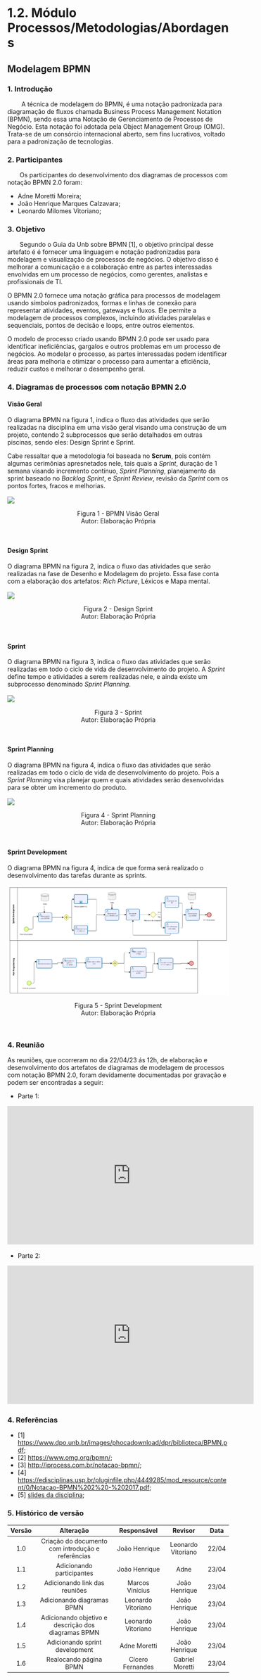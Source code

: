 # 1.2. Módulo Processos/Metodologias/Abordagens

## Modelagem BPMN

### 1. Introdução

&emsp;&emsp; A técnica de modelagem do BPMN, é uma notação padronizada para diagramação de fluxos
chamada Business Process Management Notation (BPMN),
sendo essa uma Notação de Gerenciamento de Processos de Negócio.
Esta notação foi adotada pela Object Management Group (OMG).
Trata-se de um consórcio internacional aberto, sem fins lucrativos,
voltado para a padronização de tecnologias.

### 2. Participantes

&emsp;&emsp;Os participantes do desenvolvimento dos diagramas de processos com notação BPMN 2.0 foram:

- Adne Moretti Moreira;
- João Henrique Marques Calzavara;
- Leonardo Milomes Vitoriano;

### 3. Objetivo

&emsp;&emsp;Segundo o Guia da Unb sobre BPMN [1], o objetivo principal desse artefato é é fornecer uma linguagem e notação padronizadas para modelagem e visualização de processos de negócios. O objetivo disso é melhorar a comunicação e a colaboração entre as partes interessadas envolvidas em um processo de negócios, como gerentes, analistas e profissionais de TI.

O BPMN 2.0 fornece uma notação gráfica para processos de modelagem usando símbolos padronizados, formas e linhas de conexão para representar atividades, eventos, gateways e fluxos. Ele permite a modelagem de processos complexos, incluindo atividades paralelas e sequenciais, pontos de decisão e loops, entre outros elementos.

O modelo de processo criado usando BPMN 2.0 pode ser usado para identificar ineficiências, gargalos e outros problemas em um processo de negócios. Ao modelar o processo, as partes interessadas podem identificar áreas para melhoria e otimizar o processo para aumentar a eficiência, reduzir custos e melhorar o desempenho geral.

### 4. Diagramas de processos com notação BPMN 2.0

#### Visão Geral

O diagrama BPMN na figura 1, indica o fluxo das atividades que serão realizadas na disciplina em uma visão geral visando uma construção de um projeto, contendo 2 subprocessos que serão detalhados em outras piscinas, sendo eles: Design Sprint e Sprint.

Cabe ressaltar que a metodologia foi baseada no **Scrum**, pois contém algumas cerimônias apresnetados nele, tais quais a _Sprint_, duração de 1 semana visando incremento contínuo, _Sprint Planning_, planejamento da sprint baseado no _Backlog Sprint_, e _Sprint Review_, revisão da _Sprint_ com os pontos fortes, fracos e melhorias.

<img align="center" src="Base/assets/BPMN/VisaoGeral_BPMN.png">
<p align="center">
Figura 1 - BPMN Visão Geral<br>Autor: Elaboração Própria
</p> <br>

#### Design Sprint

O diagrama BPMN na figura 2, indica o fluxo das atividades que serão realizadas na fase de Desenho e Modelagem do projeto. Essa fase conta com a elaboração dos artefatos: _Rich Picture_, Léxicos e Mapa mental.

<img align="center" src="Base/assets/BPMN/DesignSprint_BPMN.png">
<p align="center">
Figura 2 - Design Sprint<br>Autor: Elaboração Própria
</p> <br>

#### Sprint

O diagrama BPMN na figura 3, indica o fluxo das atividades que serão realizadas em todo o ciclo de vida de desenvolvimento do projeto. A _Sprint_ define tempo e atividades a serem realizadas nele, e ainda existe um subprocesso denominado _Sprint Planning_.

<img align="center" src="Base/assets/BPMN/Sprint_BPMN.png">
<p align="center">
Figura 3 - Sprint<br>Autor: Elaboração Própria
</p> <br>

#### Sprint Planning

O diagrama BPMN na figura 4, indica o fluxo das atividades que serão realizadas em todo o ciclo de vida de desenvolvimento do projeto. Pois a _Sprint Planning_ visa planejar quem e quais atividades serão desenvolvidas para se obter um incremento do produto.

<img align="center" src="Base/assets/BPMN/SprintPlanning_BPMN.png">
<p align="center">
Figura 4 - Sprint Planning<br>Autor: Elaboração Própria
</p> <br>

#### Sprint Development

O diagrama BPMN na figura 4, indica de que forma será realizado o desenvolvimento das tarefas durante as sprints.  

<img align="center" src="assets/BPMN/SprintDevelopment_BPMN.png">
<p align="center">
Figura 5 - Sprint Development<br>Autor: Elaboração Própria
</p> <br>


### 4. Reunião

As reuniões, que ocorreram no dia 22/04/23 ás 12h, de elaboração e desenvolvimento dos artefatos de diagramas de modelagem de processos com notação BPMN 2.0, foram devidamente documentadas por gravação e podem ser encontradas a seguir:

- Parte 1: 
<iframe width="560" height="315" src="https://www.youtube.com/embed/1-z4lZPubeQ" title="YouTube video player" frameborder="0" allow="accelerometer; autoplay; clipboard-write; encrypted-media; gyroscope; picture-in-picture; web-share" allowfullscreen></iframe>

- Parte 2:
<iframe width="560" height="315" src="https://www.youtube.com/embed/rqhsPMaOj5c" title="YouTube video player" frameborder="0" allow="accelerometer; autoplay; clipboard-write; encrypted-media; gyroscope; picture-in-picture; web-share" allowfullscreen></iframe>

### 4. Referências

- [1] https://www.dpo.unb.br/images/phocadownload/dpr/biblioteca/BPMN.pdf;
- [2] https://www.omg.org/bpmn/;
- [3] http://iprocess.com.br/notacao-bpmn/;
- [4] https://edisciplinas.usp.br/pluginfile.php/4449285/mod_resource/content/0/Notacao-BPMN%202%20-%202017.pdf;
- [5] [slides da disciplina](https://aprender3.unb.br/pluginfile.php/2482553/mod_label/intro/Arquitetura%20e%20Desenho%20de%20software%20-%20Aula%20BPMN%20Exemplos%20-%20Profa.%20Milene.pdf);

### 5. Histórico de versão

| Versão |                      Alteração                      |    Responsável     |      Revisor       | Data  |
| :----: | :-------------------------------------------------: | :----------------: | :----------------: | :---: |
|  1.0   |  Criação do documento com introdução e referências  |   João Henrique    | Leonardo Vitoriano | 22/04 |
|  1.1   |              Adicionando participantes              |   João Henrique    |        Adne        | 23/04 |
|  1.2   |            Adicionando link das reuniões            |  Marcos Vinícius   |   João Henrique    | 23/04 |
|  1.3   |             Adicionando diagramas BPMN              | Leonardo Vitoriano |   João Henrique    | 23/04 |
|  1.4   | Adicionando objetivo e descrição dos diagramas BPMN | Leonardo Vitoriano |   João Henrique    | 23/04 |
|  1.5   | Adicionando sprint development | Adne Moretti |   João Henrique    | 23/04 |
|  1.6   | Realocando página BPMN | Cícero Fernandes |   Gabriel Moretti    | 23/04 |
